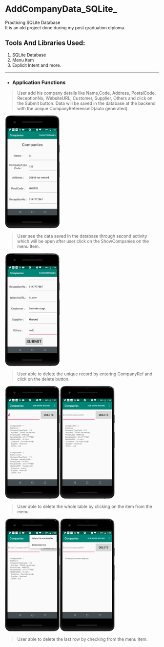# AddCompanyData_SQLite_
Practicing SQLite Database  
It is an old project done during my post graduation diploma.
## Tools And Libraries Used:

1. SQLite Database
2. Menu Item
3. Explicit Intent
 and more.

___
* ### Application Functions
>User add his company details like Name,Code, Address, PostalCode, ReceptionNo, WebsiteURL, Customer, Supplier, Others and click on the 
Submit button. Data will be saved in the database at the backend with the unique CompanyReferenceID(auto generated).


<img src="https://github.com/DavinderSinghKharoud/Images/blob/master/mainScreen.png" width="180" height="370">

>User see the data saved in the database through second activity which will be open after user click on the ShowCompanies on the menu Item.

<img src="https://github.com/DavinderSinghKharoud/Images/blob/master/MainScreen2.png" width="180" height="370">

>User able to delete the unique record by entering CompanyRef and click on the delete button.

<img src="https://github.com/DavinderSinghKharoud/Images/blob/master/deleteSpecific%20record.png" width="180" height="370"><img src="https://github.com/DavinderSinghKharoud/Images/blob/master/AfterDeletingSpcificRecord.png" width="180" height="370">

>User able to delete the whole table by clicking on the item from the menu.

<img src="https://github.com/DavinderSinghKharoud/Images/blob/master/ShowingMenuSQlite.png" width="180" height="370"><img src="https://github.com/DavinderSinghKharoud/Images/blob/master/DeletingWholeDatabase.png" width="180" height="370">

>User able to delete the last row by checking from the menu Item.
